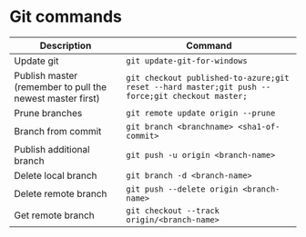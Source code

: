 # Git commands

|Description|Command|
|-|-|
|Update git|`git update-git-for-windows`|
|Publish master (remember to pull the newest master first)|`git checkout published-to-azure;git reset --hard master;git push --force;git checkout master;`|
|Prune branches|`git remote update origin --prune`|
|Branch from commit|`git branch <branchname> <sha1-of-commit>`|
|Publish additional branch|`git push -u origin <branch-name>`|
|Delete local branch|`git branch -d <branch-name>`|
|Delete remote branch|`git push --delete origin <branch-name>`|
|Get remote branch|`git checkout --track origin/<branch-name>`|